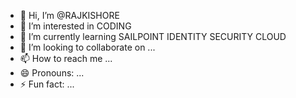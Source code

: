 - 👋 Hi, I’m @RAJKISHORE
- 👀 I’m interested in CODING
- 🌱 I’m currently learning SAILPOINT IDENTITY SECURITY CLOUD
- 💞️ I’m looking to collaborate on ...
- 📫 How to reach me ...
- 😄 Pronouns: ...
- ⚡ Fun fact: ...

<!---
ROKISHORE43/ROKISHORE43 is a ✨ special ✨ repository because its `README.md` (this file) appears on your GitHub profile.
You can click the Preview link to take a look at your changes.
--->
